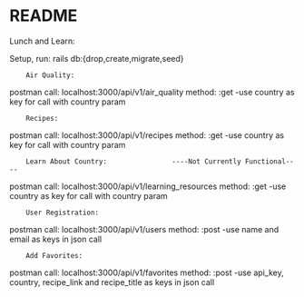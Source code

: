 # README

Lunch and Learn: 


  Setup, run: rails db:{drop,create,migrate,seed}



        Air Quality:
  postman call: localhost:3000/api/v1/air_quality     method: :get
    -use country as key for call with country param


        Recipes:
  postman call: localhost:3000/api/v1/recipes     method: :get
    -use country as key for call with country param
    
    
    
        Learn About Country:                ----Not Currently Functional----
  postman call: localhost:3000/api/v1/learning_resources      method: :get
    -use country as key for call with country param
    


        User Registration:
  postman call: localhost:3000/api/v1/users     method: :post
    -use name and email as keys in json call
    
    
    
        Add Favorites:
  postman call: localhost:3000/api/v1/favorites     method: :post
    -use api_key, country, recipe_link and recipe_title as keys in json call    


